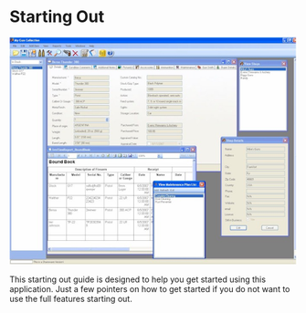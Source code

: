 # Starting Out

![](images/Main_Busy.jpg)

This starting out guide is designed to help you get started using this application.   Just a few pointers on how to get started if you do not want to use the full features starting out.